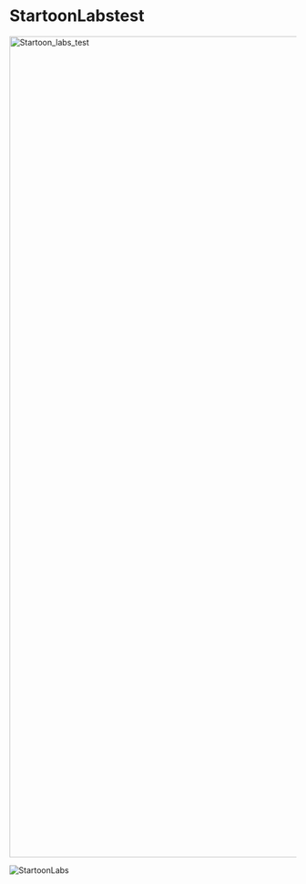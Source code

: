 # StartoonLabstest

<img width="1440" alt="Startoon_labs_test" src="https://github.com/CHIRAGGARORA/StartoonLabstest/assets/98258782/f0233bc9-23d6-40c1-a89c-17fd161cd8b7">

![StartoonLabs](https://github.com/CHIRAGGARORA/StartoonLabstest/assets/98258782/2c2d76d9-9ecf-4fcc-a73b-e550f95b9430)
